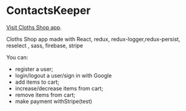 # ContactsKeeper

[Visit Cloths Shop app](https://cloths-shop.herokuapp.com/).

Cloths Shop app made with React, redux, redux-logger,redux-persist, reselect  , sass,  firebase, stripe

You can:
- register a user;
- login/logout a user/sign in with Google
- add items to cart;
- increase/decrease items from cart;
- remove items from cart;
- make payment withStripe(test)
